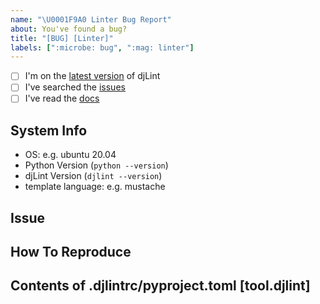 ```yaml
---
name: "\U0001F9A0 Linter Bug Report"
about: You've found a bug?
title: "[BUG] [Linter]"
labels: [":microbe: bug", ":mag: linter"]
---
```


<!--
    Thanks for finding and submitting an issue.

    Have you...
-->

- [ ] I'm on the [latest version](https://pypi.org/project/djlint/) of djLint
- [ ] I've searched the [issues](https://github.com/djlint/djLint/issues)
- [ ] I've read the [docs](https://djlint.com)

## System Info
 - OS: e.g. ubuntu 20.04
 - Python Version (``python --version``)
 - djLint Version (``djlint --version``)
 - template language: e.g. mustache


## Issue
<!-- A clear and concise description of what the bug is. -->

## How To Reproduce
<!-- Steps to reproduce the behavior -->

## Contents of .djlintrc/pyproject.toml [tool.djlint]
<!-- please include your config -->

<!-- Thanks! 🤠 -->

